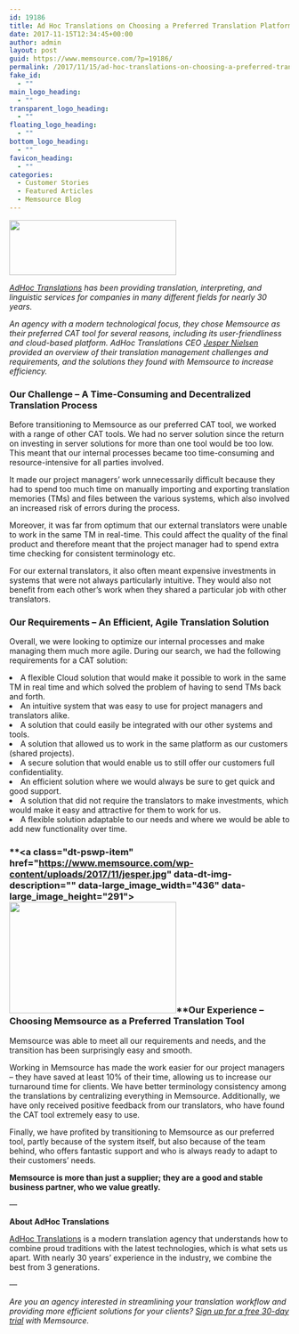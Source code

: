```yaml
---
id: 19186
title: Ad Hoc Translations on Choosing a Preferred Translation Platform
date: 2017-11-15T12:34:45+00:00
author: admin
layout: post
guid: https://www.memsource.com/?p=19186/
permalink: /2017/11/15/ad-hoc-translations-on-choosing-a-preferred-translation-platform/
fake_id:
  - ""
main_logo_heading:
  - ""
transparent_logo_heading:
  - ""
floating_logo_heading:
  - ""
bottom_logo_heading:
  - ""
favicon_heading:
  - ""
categories:
  - Customer Stories
  - Featured Articles
  - Memsource Blog
---
```

_<span style="font-weight: 400;"><a class="dt-pswp-item" href="https://www.memsource.com/wp-content/uploads/2017/11/AdHoc-logo.png" data-dt-img-description="" data-large_image_width="509" data-large_image_height="168"><img class="alignright wp-image-19188 size-medium" src="https://www.memsource.com/wp-content/uploads/2017/11/AdHoc-logo-300x99.png" alt="" width="300" height="99" /></a></span>_

_<span style="font-weight: 400;"><a href="https://www.adhoc-translations.com" target="_blank" rel="noopener">AdHoc Translations</a> has been providing translation, interpreting, and linguistic services for companies in many different fields for nearly 30 years.</span>_

_<span style="font-weight: 400;">An agency with a modern technological focus, they chose Memsource as their preferred CAT tool for several reasons, including its user-friendliness and cloud-based platform. AdHoc Translations CEO <a href="https://www.linkedin.com/in/jesper-nielsen-translation/" target="_blank" rel="noopener">Jesper Nielsen</a> provided an overview of their translation management challenges and requirements, and the solutions they found with Memsource to increase efficiency.</span>_<!--more-->

### Our Challenge &#8211; A Time-Consuming and Decentralized Translation Process

<span style="font-weight: 400;">Before transitioning to Memsource as our preferred CAT tool, we worked with a range of other CAT tools. We had no server solution since the return on investing in server solutions for more than one tool would be too low. This meant that our internal processes became too time-consuming and resource-intensive for all parties involved.</span>

<span style="font-weight: 400;">It made our project managers’ work unnecessarily difficult because they had to spend too much time on manually importing and exporting translation memories (TMs) and files between the various systems, which also involved an increased risk of errors during the process.</span>

<span style="font-weight: 400;">Moreover, it was far from optimum that our external translators were unable to work in the same TM in real-time. This could affect the quality of the final product and therefore meant that the project manager had to spend extra time checking for consistent terminology etc.</span>

<span style="font-weight: 400;">For our external translators, it also often meant expensive investments in systems that were not always particularly intuitive. They would also not benefit from each other’s work when they shared a particular job with other translators.</span>

### Our Requirements &#8211; An Efficient, Agile Translation Solution

<span style="font-weight: 400;">Overall, we were looking to optimize our internal processes and make managing them much more agile. During our search, we had the following requirements for a CAT solution:</span>

<li style="font-weight: 400;">
  <span style="font-weight: 400;">A flexible Cloud solution that would make it possible to work in the same TM in real time and which solved the problem of having to send TMs back and forth.</span>
</li>
<li style="font-weight: 400;">
  <span style="font-weight: 400;">An intuitive system that was easy to use for project managers and translators alike.</span>
</li>
<li style="font-weight: 400;">
  <span style="font-weight: 400;">A solution that could easily be integrated with our other systems and tools.</span>
</li>
<li style="font-weight: 400;">
  <span style="font-weight: 400;">A solution that allowed us to work in the same platform as our customers (shared projects).</span>
</li>
<li style="font-weight: 400;">
  <span style="font-weight: 400;">A secure solution that would enable us to still offer our customers full confidentiality.</span>
</li>
<li style="font-weight: 400;">
  <span style="font-weight: 400;">An efficient solution where we would always be sure to get quick and good support.</span>
</li>
<li style="font-weight: 400;">
  <span style="font-weight: 400;">A solution that did not require the translators to make investments, which would make it easy and attractive for them to work for us. </span>
</li>
<li style="font-weight: 400;">
  <span style="font-weight: 400;">A flexible solution adaptable to our needs and where we would be able to add new functionality over time.</span>
</li>

### **<a class="dt-pswp-item" href="https://www.memsource.com/wp-content/uploads/2017/11/jesper.jpg" data-dt-img-description="" data-large\_image\_width="436" data-large\_image\_height="291"><img class="alignright wp-image-19187 size-medium" src="https://www.memsource.com/wp-content/uploads/2017/11/jesper-300x200.jpg" alt="" width="300" height="200" /></a>**Our Experience &#8211; Choosing Memsource as a Preferred Translation Tool

<span style="font-weight: 400;">Memsource was able to meet </span><span style="font-weight: 400;">all</span> <span style="font-weight: 400;">our requirements and needs, and the transition has been surprisingly easy and smooth. </span>

<span style="font-weight: 400;">Working in Memsource has made the work easier for our project managers &#8211; they have saved at least 10% of their time, allowing us to increase our turnaround time for clients. We have better terminology consistency among the translations by centralizing everything in Memsource. Additionally, we have only received positive feedback from our translators, who have found the CAT tool extremely easy to use.</span>

<span style="font-weight: 400;">Finally, we have profited by transitioning to Memsource as our preferred tool, partly because of the system itself, but also because of the team behind, who offers fantastic support and who is always ready to adapt to their customers’ needs.</span>

**Memsource is more than just a supplier; they are a good and stable business partner, who we value greatly.**

<span style="font-weight: 400;">&#8212; </span>

**About AdHoc Translations**

[<span style="font-weight: 400;">AdHoc Translations</span>](https://www.adhoc-translations.com) <span style="font-weight: 400;">is a modern translation agency that understands how to combine proud traditions with the latest technologies, which is what sets us apart. With nearly 30 years’ experience in the industry, we combine the best from 3 generations.</span>

<span style="font-weight: 400;">&#8212;</span>

_<span style="font-weight: 400;">Are you an agency interested in streamlining your translation workflow and providing more efficient solutions for your clients? <a href="https://cloud.memsource.com/web/organization/signup?e=ULTIMATE">Sign up for a free 30-day trial</a> with Memsource.<br /> </span>_

<!-- Begin MailChimp Signup Form -->

<link href="//cdn-images.mailchimp.com/embedcode/slim-10_7.css" rel="stylesheet" type="text/css" />

<div id="mc_embed_signup">
</div>

<!--End mc_embed_signup-->